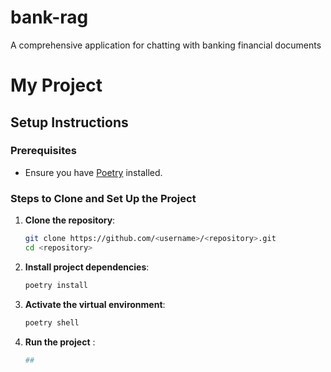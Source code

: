 # bank-rag
A comprehensive application for chatting with banking financial documents

# My Project

## Setup Instructions

### Prerequisites

- Ensure you have [Poetry](https://python-poetry.org/docs/#installation) installed.

### Steps to Clone and Set Up the Project

1. **Clone the repository**:
    ```sh
    git clone https://github.com/<username>/<repository>.git
    cd <repository>
    ```

2. **Install project dependencies**:
    ```sh
    poetry install
    ```

3. **Activate the virtual environment**:
    ```sh
    poetry shell
    ```

4. **Run the project** :
    ```sh
    ##
    ```
